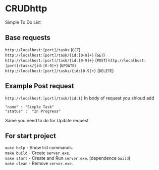 # CRUDhttp
Simple To Do List 

## Base requests

`http://localhost:[port]/tasks` (`GET`)  
`http://localhost:[port]/task/{id:[0-9]+}` (`GET`)  
`http://localhost:[port]/task/{id:[0-9]+}` (`POST`)
`http://localhost:[port]/tasks/{id:[0-9]+}` (`UPDATE`)  
`http://localhost:[port]/tasks/{id:[0-9]+}` (`DELETE`)

## Example Post request 
`http://localhost:[port]/task/{id:1}` 
In body of request you shloud add 
```
"name" : "Simple Task"
"status" :  "In Progress"
```

Same you need to do for Update request


## For start project

`make help` - Show list commands.  
`make build` - Create `server.exe`.  
`make start` - Create and Run `server.exe`. (dependence `build`)  
`make clean` - Remove `server.exe`.  